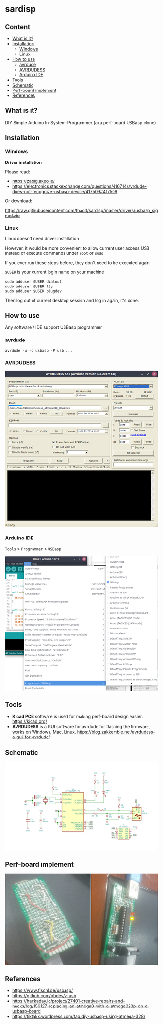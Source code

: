 # sardisp

## Content

  * [What is it?](#what-is-it-)
  * [Installation](#installation)
    + [Windows](#windows)
    + [Linux](#linux)
  * [How to use](#how-to-use)
    + [avrdude](#avrdude)
    + [AVRDUDESS](#avrdudess)
    + [Arduino IDE](#arduino-ide)
  * [Tools](#tools)
  * [Schematic](#schematic)
  * [Perf-board implement](#perf-board-implement)
  * [References](#references)


## What is it?

DIY Simple Arduino In-System-Programmer (aka perf-board USBasp clone)

## Installation

### Windows

**Driver installation**

Please read:

* https://zadig.akeo.ie/
* https://electronics.stackexchange.com/questions/416714/avrdude-does-not-recognize-usbasp-device/417509#417509

Or download:

https://raw.githubusercontent.com/thaolt/sardisp/master/drivers/usbasp_signed.zip

### Linux

Linux doesn't need driver installation

However, it would be more convenient to allow current user access USB instead of execute commands under `root` or `sudo`

If you ever run these steps before, they don't need to be executed again

`$USER` is your current login name on your machine

```
sudo adduser $USER dialout
sudo adduser $USER tty
sudo adduser $USER plugdev
```

Then log out of current desktop session and log in again, it's done.

## How to use

Any software / IDE support USBasp programmer

### avrdude

```
avrdude -u -c usbasp -P usb ...
```
### AVRDUDESS

![avrdudess usbasp](doc/avrdudess.png)

### Arduino IDE

`Tools` > `Programmer` > `USBasp`

![arduino ide usbasp](doc/arduino_ide.jpg)

## Tools

* **Kicad PCB** software is used for making perf-board design easier. https://kicad.org/
* **AVRDUDESS** is a GUI software for avrdude for flashing the firmware, works on Windows, Mac, Linux. https://blog.zakkemble.net/avrdudess-a-gui-for-avrdude/

## Schematic

![sardisp schematic](doc/sardisp_schematic.jpg)

## Perf-board implement

![sardisp board](doc/board.jpg)

## References

* https://www.fischl.de/usbasp/
* https://github.com/obdev/v-usb
* https://hackaday.io/project/27401-creative-repairs-and-hacks/log/156127-replacing-an-atmega8-with-a-atmega328p-on-a-usbasp-board
* https://tiktakx.wordpress.com/tag/diy-usbasp-using-atmega-328/
